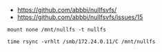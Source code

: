 * https://github.com/abbbi/nullfsvfs/
* https://github.com/abbbi/nullfsvfs/issues/15

```shell
mount none /mnt/nullfs -t nullfs

time rsync -vrhlt /smb/172.24.0.11/C /mnt/nullfs
```
